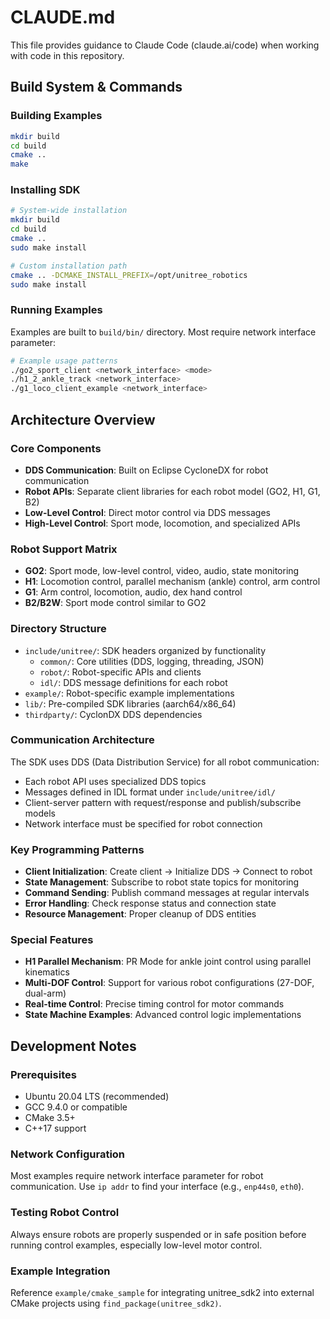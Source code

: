 # CLAUDE.md

This file provides guidance to Claude Code (claude.ai/code) when working with code in this repository.

## Build System & Commands

### Building Examples
```bash
mkdir build
cd build
cmake ..
make
```

### Installing SDK
```bash
# System-wide installation
mkdir build
cd build
cmake ..
sudo make install

# Custom installation path
cmake .. -DCMAKE_INSTALL_PREFIX=/opt/unitree_robotics
sudo make install
```

### Running Examples
Examples are built to `build/bin/` directory. Most require network interface parameter:
```bash
# Example usage patterns
./go2_sport_client <network_interface> <mode>
./h1_2_ankle_track <network_interface>
./g1_loco_client_example <network_interface>
```

## Architecture Overview

### Core Components
- **DDS Communication**: Built on Eclipse CycloneDX for robot communication
- **Robot APIs**: Separate client libraries for each robot model (GO2, H1, G1, B2)
- **Low-Level Control**: Direct motor control via DDS messages
- **High-Level Control**: Sport mode, locomotion, and specialized APIs

### Robot Support Matrix
- **GO2**: Sport mode, low-level control, video, audio, state monitoring
- **H1**: Locomotion control, parallel mechanism (ankle) control, arm control
- **G1**: Arm control, locomotion, audio, dex hand control
- **B2/B2W**: Sport mode control similar to GO2

### Directory Structure
- `include/unitree/`: SDK headers organized by functionality
  - `common/`: Core utilities (DDS, logging, threading, JSON)
  - `robot/`: Robot-specific APIs and clients
  - `idl/`: DDS message definitions for each robot
- `example/`: Robot-specific example implementations
- `lib/`: Pre-compiled SDK libraries (aarch64/x86_64)
- `thirdparty/`: CyclonDX DDS dependencies

### Communication Architecture
The SDK uses DDS (Data Distribution Service) for all robot communication:
- Each robot API uses specialized DDS topics
- Messages defined in IDL format under `include/unitree/idl/`
- Client-server pattern with request/response and publish/subscribe models
- Network interface must be specified for robot connection

### Key Programming Patterns
- **Client Initialization**: Create client → Initialize DDS → Connect to robot
- **State Management**: Subscribe to robot state topics for monitoring
- **Command Sending**: Publish command messages at regular intervals
- **Error Handling**: Check response status and connection state
- **Resource Management**: Proper cleanup of DDS entities

### Special Features
- **H1 Parallel Mechanism**: PR Mode for ankle joint control using parallel kinematics
- **Multi-DOF Control**: Support for various robot configurations (27-DOF, dual-arm)
- **Real-time Control**: Precise timing control for motor commands
- **State Machine Examples**: Advanced control logic implementations

## Development Notes

### Prerequisites
- Ubuntu 20.04 LTS (recommended)
- GCC 9.4.0 or compatible
- CMake 3.5+
- C++17 support

### Network Configuration
Most examples require network interface parameter for robot communication. Use `ip addr` to find your interface (e.g., `enp44s0`, `eth0`).

### Testing Robot Control
Always ensure robots are properly suspended or in safe position before running control examples, especially low-level motor control.

### Example Integration
Reference `example/cmake_sample` for integrating unitree_sdk2 into external CMake projects using `find_package(unitree_sdk2)`.